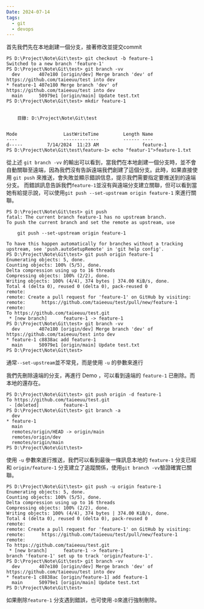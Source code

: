 ```yaml
---
Date: 2024-07-14
tags:
  - git
  - devops
---
```

首先我們先在本地創建一個分支，接著修改並提交commit
```shell
PS D:\Project\Note\Git\test> git checkout -b feature-1
Switched to a new branch 'feature-1'
PS D:\Project\Note\Git\test> git branch -vv
  dev       407e180 [origin/dev] Merge branch 'dev' of https://github.com/taieeuu/test into dev
* feature-1 407e180 Merge branch 'dev' of https://github.com/taieeuu/test into dev
  main      50979e1 [origin/main] Update test.txt
PS D:\Project\Note\Git\test> mkdir feature-1


    目錄: D:\Project\Note\Git\test


Mode                 LastWriteTime         Length Name
----                 -------------         ------ ----
d-----         7/14/2024  11:23 AM                feature-1
PS D:\Project\Note\Git\test\feature-1> echo "featur-1">feature-1.txt
```

從上述 `git branch -vv` 的輸出可以看到，當我們在本地創建一個分支時，並不會自動關聯至遠端，因為我們沒有告訴遠端我們創建了這個分支。此時，如果直接使用 `git push` 來推送，會失敗並顯示錯誤信息，提示我們需要指定要推送到的遠端分支。
而錯誤訊息告訴我們`feature-1`並沒有與遠端分支建立關聯，但可以看到當她有給提示說，可以使用`git push --set-upstream origin feature-1` 來進行關聯。
```shell
PS D:\Project\Note\Git\test> git push
fatal: The current branch feature-1 has no upstream branch.
To push the current branch and set the remote as upstream, use

    git push --set-upstream origin feature-1

To have this happen automatically for branches without a tracking
upstream, see 'push.autoSetupRemote' in 'git help config'.
PS D:\Project\Note\Git\test> git push origin feature-1
Enumerating objects: 5, done.
Counting objects: 100% (5/5), done.
Delta compression using up to 16 threads
Compressing objects: 100% (2/2), done.
Writing objects: 100% (4/4), 374 bytes | 374.00 KiB/s, done.
Total 4 (delta 0), reused 0 (delta 0), pack-reused 0
remote:
remote: Create a pull request for 'feature-1' on GitHub by visiting:
remote:      https://github.com/taieeuu/test/pull/new/feature-1
remote:
To https://github.com/taieeuu/test.git
 * [new branch]      feature-1 -> feature-1
PS D:\Project\Note\Git\test> git branch -vv
  dev       407e180 [origin/dev] Merge branch 'dev' of https://github.com/taieeuu/test into dev
* feature-1 c8838ac add feature-1
  main      50979e1 [origin/main] Update test.txt
PS D:\Project\Note\Git\test>
```

通常`--set-upstream`並不常見，而是使用 `-u` 的參數來進行

我們先刪除遠端的分支，再進行 Demo ，可以看到遠端的 `feature-1` 已刪除。而本地的還存在。
```shell
PS D:\Project\Note\Git\test> git push origin -d feature-1
To https://github.com/taieeuu/test.git
 - [deleted]         feature-1
PS D:\Project\Note\Git\test> git branch -a
  dev
* feature-1
  main
  remotes/origin/HEAD -> origin/main
  remotes/origin/dev
  remotes/origin/main
PS D:\Project\Note\Git\test>
```

使用 `-u` 參數來進行推送，我們可以看到最後一條訊息本地的 `feature-1` 分支已經和 `origin/feature-1` 分支建立了追蹤關係，使用`git branch -vv`驗證確實已關聯。
```shell
PS D:\Project\Note\Git\test> git push -u origin feature-1
Enumerating objects: 5, done.
Counting objects: 100% (5/5), done.
Delta compression using up to 16 threads
Compressing objects: 100% (2/2), done.
Writing objects: 100% (4/4), 374 bytes | 374.00 KiB/s, done.
Total 4 (delta 0), reused 0 (delta 0), pack-reused 0
remote:
remote: Create a pull request for 'feature-1' on GitHub by visiting:
remote:      https://github.com/taieeuu/test/pull/new/feature-1
remote:
To https://github.com/taieeuu/test.git
 * [new branch]      feature-1 -> feature-1
branch 'feature-1' set up to track 'origin/feature-1'.
PS D:\Project\Note\Git\test> git branch -vv
  dev       407e180 [origin/dev] Merge branch 'dev' of https://github.com/taieeuu/test into dev
* feature-1 c8838ac [origin/feature-1] add feature-1
  main      50979e1 [origin/main] Update test.txt
PS D:\Project\Note\Git\test>
```

如果刪除`feature-1` 分支遇到錯誤，也可使用`-D`來進行強制刪除。